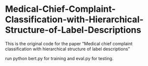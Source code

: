 # Medical-Chief-Complaint-Classification-with-Hierarchical-Structure-of-Label-Descriptions
This is the original code for the paper "Medical chief complaint classification with hierarchical structure of label descriptions" 

run python bert.py for training and eval.py for testing.
        
